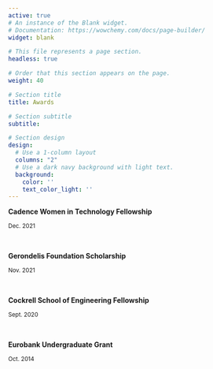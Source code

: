 ```yaml
---
active: true 
# An instance of the Blank widget.
# Documentation: https://wowchemy.com/docs/page-builder/
widget: blank

# This file represents a page section.
headless: true

# Order that this section appears on the page.
weight: 40

# Section title
title: Awards

# Section subtitle
subtitle:

# Section design
design:
  # Use a 1-column layout
  columns: "2"
  # Use a dark navy background with light text.
  background:
    color: ''
    text_color_light: ''
---
```

**Cadence Women in Technology Fellowship**

<sub>Dec. 2021</sub>

<br/>

**Gerondelis Foundation Scholarship**

<sub>Nov. 2021</sub>

<br/>

**Cockrell School of Engineering Fellowship**

<sub>Sept. 2020</sub>

<br/>

**Eurobank Undergraduate Grant**

<sub>Oct. 2014</sub>

